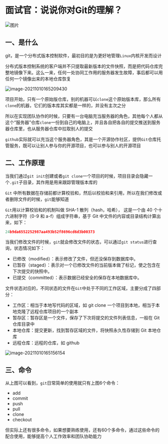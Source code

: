 # 面试官：说说你对Git的理解？

![图片](https://cdn.jsdelivr.net/gh/IceRain-mvc/cdn/img/image-20211010165214718.png)

## 一、是什么

git，是一个分布式版本控制软件，最初目的是为更好地管理`Linux`内核开发而设计

分布式版本控制系统的客户端并不只提取最新版本的文件快照，而是把代码仓库完整地镜像下来。这么一来，任何一处协同工作用的服务器发生故障，事后都可以用任何一个镜像出来的本地仓库恢复

![image-20211010165209430](https://cdn.jsdelivr.net/gh/IceRain-mvc/cdn/img/image-20211010165209430.png)

项目开始，只有一个原始版仓库，别的机器可以`clone`这个原始版本库，那么所有`clone`的机器，它们的版本库其实都是一样的，并没有主次之分

所以在实现团队协作的时候，只要有一台电脑充当服务器的角色，其他每个人都从这个“服务器”仓库`clone`一份到自己的电脑上，并且各自把各自的提交推送到服务器仓库里，也从服务器仓库中拉取别人的提交

`github`实际就可以充当这个服务器角色，其是一个开源协作社区，提供`Git`仓库托管服务，既可以让别人参与你的开源项目，也可以参与别人的开源项目

## 二、工作原理

当我们通过`git init`创建或者`git clone`一个项目的时候，项目目录会隐藏一个`.git`子目录，其作用是用来跟踪管理版本库的

`Git` 中所有数据在存储前都计算校验和，然后以校验和来引用，所以在我们修改或者删除文件的时候，`git`能够知道

`Git`用以计算校验和的机制叫做 SHA-1 散列（hash，哈希）， 这是一个由 40 个十六进制字符（0-9 和 a-f）组成字符串，基于 Git 中文件的内容或目录结构计算出来，如下：

```js
24b9da6552252987aa493b52f8696cd6d3b00373
```

当我们修改文件的时候，`git`就会修改文件的状态，可以通过`git status`进行查询，状态情况如下：

- 已修改（modified）：表示修改了文件，但还没保存到数据库中。
- 已暂存（staged）：表示对一个已修改文件的当前版本做了标记，使之包含在下次提交的快照中。
- 已提交（committed）：表示数据已经安全的保存在本地数据库中。

文件状态对应的，不同状态的文件在`Git`中处于不同的工作区域，主要分成了四部分：

- 工作区：相当于本地写代码的区域，如 git clone 一个项目到本地，相当于本地克隆了远程仓库项目的一个副本
- 暂存区：暂存区是一个文件，保存了下次将提交的文件列表信息，一般在 Git 仓库目录中
- 本地仓库：提交更新，找到暂存区域的文件，将快照永久性存储到 Git 本地仓库
- 远程仓库：远程的仓库，如 github

![image-20211010165156154](https://cdn.jsdelivr.net/gh/IceRain-mvc/cdn/img/image-20211010165156154.png)

## 三、命令

从上图可以看到，`git`日常简单的使用就只有上图6个命令：

- add
- commit
- push
- pull
- clone
- checkout

但实际上还有很多命令，如果想要熟练使用，还有60个多命令，通过这些命令的配合使用，能够提高个人工作效率和团队协助能力